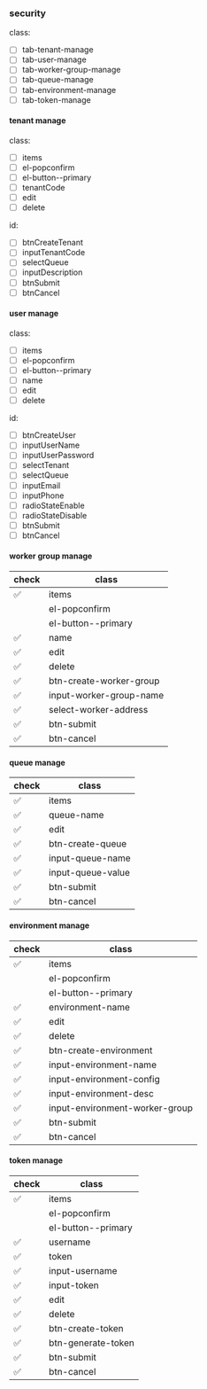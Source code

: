 ### security

class:
- [ ] tab-tenant-manage
- [ ] tab-user-manage
- [ ] tab-worker-group-manage
- [ ] tab-queue-manage
- [ ] tab-environment-manage
- [ ] tab-token-manage

#### tenant manage

class:
- [ ] items
- [ ] el-popconfirm
- [ ] el-button--primary
- [ ] tenantCode
- [ ] edit
- [ ] delete

id:
- [ ] btnCreateTenant
- [ ] inputTenantCode
- [ ] selectQueue
- [ ] inputDescription
- [ ] btnSubmit
- [ ] btnCancel

#### user manage

class:
- [ ] items
- [ ] el-popconfirm
- [ ] el-button--primary
- [ ] name
- [ ] edit
- [ ] delete

id:
- [ ] btnCreateUser
- [ ] inputUserName
- [ ] inputUserPassword
- [ ] selectTenant
- [ ] selectQueue
- [ ] inputEmail
- [ ] inputPhone
- [ ] radioStateEnable
- [ ] radioStateDisable
- [ ] btnSubmit
- [ ] btnCancel

#### worker group manage

| check              | class                          |
|--------------------|--------------------------------|
| :white_check_mark: | items                          |
|  | el-popconfirm                  |
|  | el-button--primary             |
| :white_check_mark: | name                           |
| :white_check_mark: | edit                           |
| :white_check_mark: | delete                         |
| :white_check_mark: | btn-create-worker-group        |
| :white_check_mark: | input-worker-group-name        |
| :white_check_mark: | select-worker-address          |
| :white_check_mark: | btn-submit                     |
| :white_check_mark: | btn-cancel                     |

#### queue manage

| check              | class                          |
|--------------------|--------------------------------|
| :white_check_mark: | items                          |
| :white_check_mark: | queue-name                     |
| :white_check_mark: | edit                           |
| :white_check_mark: | btn-create-queue               |
| :white_check_mark: | input-queue-name               |
| :white_check_mark: | input-queue-value              |
| :white_check_mark: | btn-submit                     |
| :white_check_mark: | btn-cancel                     |

#### environment manage

| check              | class                          |
|--------------------|--------------------------------|
| :white_check_mark: | items                          |
|  | el-popconfirm                  |
|  | el-button--primary             |
| :white_check_mark: | environment-name               |
| :white_check_mark: | edit                           |
| :white_check_mark: | delete                         |
| :white_check_mark: | btn-create-environment         |
| :white_check_mark: | input-environment-name         |
| :white_check_mark: | input-environment-config       |
| :white_check_mark: | input-environment-desc         |
| :white_check_mark: | input-environment-worker-group |
| :white_check_mark: | btn-submit                     |
| :white_check_mark: | btn-cancel                     |

#### token manage

| check              | class              |
|--------------------|--------------------|
| :white_check_mark: | items              |
|  | el-popconfirm      |
|  | el-button--primary |
| :white_check_mark: | username           |
| :white_check_mark: | token              |
| :white_check_mark: | input-username     |
| :white_check_mark: | input-token        |
| :white_check_mark: | edit               |
| :white_check_mark: | delete             |
| :white_check_mark: | btn-create-token   |
| :white_check_mark: | btn-generate-token |
| :white_check_mark: | btn-submit         |
| :white_check_mark: | btn-cancel         |
